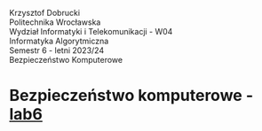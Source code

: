 Krzysztof Dobrucki\
Politechnika Wrocławska\
Wydział Informatyki i Telekomunikacji - W04\
Informatyka Algorytmiczna\
Semestr 6 - letni 2023/24\
Bezpieczeństwo Komputerowe

# Bezpieczeństwo komputerowe - [lab6](sec-lab6.pdf)

